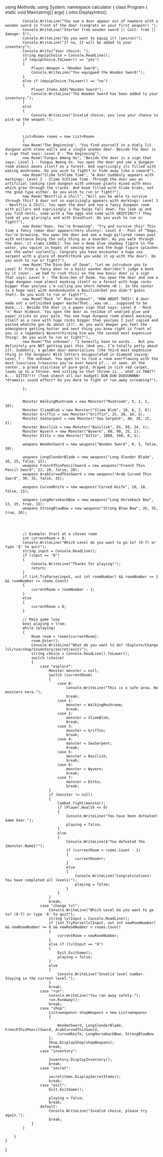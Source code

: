 

using Methods;
using System;
namespace calculator
{
    class Program
    {
        static void Main(string[] args)
        {
            intro.DisplayIntro();

            Console.WriteLine("You see a door appear out of nowhere with a wooden sword in front of the door (congrats on your first weapon!) ");
            Console.WriteLine("Starter free wooden sword || Cost: free || damage: 5");
            Console.WriteLine("Do you want to equip it? (yes/no)");
            Console.WriteLine("If no, it will be added to your inventory");
            Console.Write("Your choice: ");
            string equipChoice = Console.ReadLine();
            if (equipChoice.ToLower() == "yes")
            {
                Player.Weapon = "Wooden Sword";
                Console.WriteLine("You equipped the Wooden Sword!");
            }
            else if (equipChoice.ToLower() == "no")
            {
                Player.Items.Add("Wooden Sword");
                Console.WriteLine("The Wooden Sword has been added to your inventory.");
            }
            else
            {
                Console.WriteLine("Invalid choice, you lose your chance to pick up the weapon.");
            }


            List<Room> rooms = new List<Room>
            {
            new Room("The Beginning", "You find yourself in a dimly lit dungeon with stone walls and a single wooden door. Beside the door is a sign that says: Level 0 - The beginning"),
            new Room("Fungus Among Us", "Beside the door is a sign that says: Level 1 - Fungus Among Us. You open the door and see a dungeon room almost masks itself as a forest. And suprisingly its filled with waking mushrooms. Do you wish to fight? or hide away like a coward"),
            new Room("Slime Schlime Time", "A door Suddenly appears with markings: Level 2 - Slime Schlime Time. Through the door was an artificial looking cave dungeon with unknown plants mixed with moss which grew through the cracks. And boom filled with Slime blobs, not the good type either. Do you wish to run or fight?"),
            new Room("Nestflix & Chill", "Will you be able to survive through this? A door not so suprisingly appears with markings: Level 3 - Nestflix & Chill. You open the door and see a fancy dungeon room with pillars and suprisingly a few twigs fall down. You look up and you find nests, some with a few eggs and some with GRIFFINS?!? They look at you glaringly and with bloodlust. Do you wish to run or fight?"),
            new Room("Oops, You’re Drowning", "Try and survive this! This time a fancy roman door appears(Very shinny): Level 4 - Pool of “Oops, You’re Drowning. You open the door and see a huge pillared roman pool with entrance being the only thing as a boarder. As you walk through the door, it slams LOUDLY. You see a deep blue shadowy figure in the water, you squint in hopes of seeing more and the huge figure splashes out the water violently. Congrats you have encounter a huge sea serpent with a glare of death(think you woke it up with the door). Do you wish to run or fight?"),
            new Room("The Dino-Den of Doom", "Let me introduce you to Level 5! From a fancy door to a basic wooden door(don't judge a book by it cover...we had to rush this) on the now basic door is a sign that says: Level 5 - The Dino-Den of Doom. You open the door and see a huge dungeon room almost masking itself as a forest with huge rocks bigger than you(yes i'm calling you short hehehe >D ). In the center is a huge nest with dundunduunnn a Basilisk(bet you didn't guess that). Do you wish to run or fight?"),
            new Room("Rock ‘n’ Roar Hideout", "HOW ABOUT THIS!! A door made out a unfinished paper mache(That...was um... supposed to be done...). Beside the door is a paper sign that says: Level 6 - Rock ‘n’ Roar Hideout. You open the door as residue of undried glue and paper sticks on your palm. You see huge dungeon room almost masking itself as a cave with huge rocks bigger than you(yes I just copied and pasted whatcha gon do about it?). As you walk deeper you feel the atmosphere getting hotter and next thing you know right in front of you is a legandary Wyvern(hireing him was the second most expensive thing). Do you wish to run or fight?"),
            new Room("The unknown", "I honestly have no words... But you definitely are NOT getting past this (And yes, I’m totally petty about it). Suddenly, a golden door materializes (the third most expensive thing in the dungeon) With letters encapsulated in diamond saying: Level 7 - The unknown. You open it to find a room overflowing with the most luxurious treasures you’ve ever heard of... or seen. At the center, a grand staircase of pure gold, draped in rich red carpet, leads up to a throne. And sitting on that throne is... what is THAT?! A... DITTO?!?! (Took almost all our budget) DUN DUN DUUUUNNNN! *dramatic sound effect* Do you dare to fight or run away screaming?"),

            };


            Monster WalkingMushroom = new Monster("Mushroom", 5, 2, 1, 10);
            Monster SlimeBlob = new Monster("Slime Blob", 10, 8, 2, 8);
            Monster Griffin = new Monster("Griffin", 25, 20, 10, 5);
            Monster SeaSerpent = new Monster("Sea Serpent", 40, 35, 15, 2);
            Monster Basilisk = new Monster("Basilisk", 65, 50, 24, 1);
            Monster Wyvern = new Monster("Wyvern", 80, 90, 35, 1);
            Monster Ditto = new Monster("Ditto", 1000, 500, 0, 1);

            weapons WoodenSword = new weapons("Wooden Sword", 0, 5, false, 10);

            weapons LongSlenderBlade = new weapons("Long Slender Blade", 16, 15, false, 15);
            weapons FrenchThinPencilSword = new weapons("French Thin Pencil Sword", 22, 20, false, 20);
            weapons ArabCurvedThinSword = new weapons("Arab Curved Thin Sword", 30, 35, false, 35);

            weapons CurvedKnife = new weapons("Curved Knife", 10, 10, false, 15);

            weapons LongHorsebackBow = new weapons("Long Horseback Bow", 13, 15, true, 15);
            weapons StrongBlowBow = new weapons("Strong Blow Bow", 35, 35, true, 20);




            // Example: Start at a chosen room
            int currentRoom = 0;
            Console.WriteLine("Which Level do you want to go to? (0-7) or type '8' to quit");
            string input = Console.ReadLine();
            if (input == "8")
            {
                Console.WriteLine("Thanks for playing!");
                return;
            }
            if (int.TryParse(input, out int roomNumber) && roomNumber >= 1 && roomNumber <= rooms.Count)
            {
                currentRoom = roomNumber - 1;
            }
            else
            {
                currentRoom = 0;
            }

            // Main game loop
            bool playing = true;
            while (playing)
            {
                Room room = rooms[currentRoom];
                room.Enter();
                Console.WriteLine("What do you want to do? (Explore/Change lvl/run/shop/inventory/secret/exit)");
                string choice = Console.ReadLine().ToLower();
                switch (choice)
                {
                    case "explore":
                        Monster monster = null;
                        switch (currentRoom)
                        {
                            case 0:
                                Console.WriteLine("This is a safe area. No monsters here.");
                                break;
                            case 1:
                                monster = WalkingMushroom;
                                break;
                            case 2:
                                monster = SlimeBlob;
                                break;
                            case 3:
                                monster = Griffin;
                                break;
                            case 4:
                                monster = SeaSerpent;
                                break;
                            case 5:
                                monster = Basilisk;
                                break;
                            case 6:
                                monster = Wyvern;
                                break;
                            case 7:
                                monster = Ditto;
                                break;
                        }
                        if (monster != null)
                        {
                            Combat.Fight(monster);
                            if (Player.Health <= 0)
                            {
                                Console.WriteLine("You have been defeated! Game Over.");
                                playing = false;
                            }
                            else
                            {
                                Console.WriteLine($"You defeated the {monster.Name}!");
                                if (currentRoom < rooms.Count - 1)
                                {
                                    currentRoom++;
                                }
                                else
                                {
                                    Console.WriteLine("Congratulations! You have completed all levels!");
                                    playing = false;
                                }
                            }
                        }
                        break;
                    case "change lvl":
                        Console.WriteLine("Which Level do you want to go to? (0-7) or type '8' to quit");
                        string lvlInput = Console.ReadLine();
                        if (int.TryParse(lvlInput, out int newRoomNumber) && newRoomNumber >= 0 && newRoomNumber < rooms.Count)
                        {
                            currentRoom = newRoomNumber;
                        }
                        else if (lvlInput == "8")
                        {
                            Exit.ExitGame();
                            playing = false;
                        }
                        else
                        {
                            Console.WriteLine("Invalid level number. Staying in the current level.");
                        }
                        break;
                    case "run":
                        Console.WriteLine("You ran away safely.");
                        run.RunAway();
                        break;
                    case "shop":
                        List<weapons> shopWeapons = new List<weapons>
                        {

                            WoodenSword, LongSlenderBlade, FrenchThinPencilSword, ArabCurvedThinSword,
                            CurvedKnife, LongHorsebackBow, StrongBlowBow
                        };
                        Shop.DisplayShop(shopWeapons);
                        break;
                    case "inventory":

                        Inventory.DisplayInventory();
                        break;
                    case "secret":

                        secretitems.DisplaySecretItems();
                        break;
                    case "exit":
                        Exit.ExitGame();

                        playing = false;
                        break;
                    default:
                        Console.WriteLine("Invalid choice, please try again.");
                        break;
                }
            }

        }
    }
}
